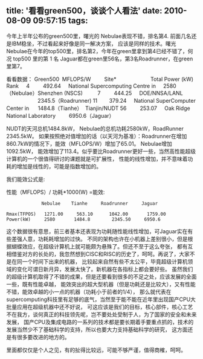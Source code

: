 title: '看看green500，谈谈个人看法'
date: 2010-08-09 09:57:15
tags: 
---


今年上半年公布的green500里，曙光的 Nebulae表现不错，排名第4. 前面几名还是IBM稳坐，不过看起来好像是同一解决方案，
应该是同样的技术。曙光 Nebulae在今年的top500里，排名第2，今年在green里拿到第4已经不错了，何况 top500 里的第 1 名
Jaguar都在green里56名，第3名Roadrunner，在green里第7。

看看数据：
		Green500  MFLOPS/W         Site*                       Total Power (kW) 
Rank     4         492.64     National Supercomputing Centre in     2580（Nebulae）Shenzhen (NSCS) 
         7         444.25     DOE/NNSA/LANL                         2345.5（Roadrunner)
         11        379.24     National SuperComputer Center in      1484.8（Tianhe）  Tianjin/NUDT
         56         253.07     Oak Ridge National Laboratory         6950.6（Jaguar）

NUDT的天河总机1484.8kW， Nebulae的总机功耗2580kW，RoadRunner 2345.5kW。
如果按照绝对值增加的话（以天河为基准）：Roadrunner在增加860.7kW的情况下，能效（MFLOPS/W）增加了65.01。
Nebulae增加1092.5kW， 能效增加了113.4。似乎要比Roadrunner更好一些，当然高性能超级计算机的一个很值得研讨的课题就是可扩展性，
性能的线性增加，并不意味着功耗的增加是线性的，可能是指数增加的。

我们能效公式是:

性能（MFLOPS）/ 功耗*1000(W) =能效:

```
       		 Nebulae    Tianhe     Roadrunner     Jaguar  

Rmax(TFPOS)	  1271.00     563.10      1042.00       1759.00    
Power(kW)     2580       1484.8        2345.50     6950.6 
```

这个数据很有意思，前三者基本还表现为功耗随性能线性增加，可Jaguar实在有些差强人意，功耗耗增加的过快。
不同的架构也许在小机器上差别很小，但是根据蝴蝶效应，在超级计算机上就可能颇为悬殊了。但还不至于这么夸张，
都有互相借鉴对方的长处的，我忽然想到CISC和RISC的历史了，呵呵。再说了，大家不是在同一个时间下出来的机器，
比较起来自然有些不太公平，毕竟超级计算机领域的变化可谓日新月异，发展太快了。新机器在各指标上都会要好些。
虽然我们的超级计算机取得了不错的成果，但是还要看到很多的不足之处，应该发展的全面一些，既有性能卓越，
能效突出的超大型机器（但是功耗还是比较大），又有性能不错，能效卓越的小一点的机器（功耗小于前者的1/4），
那么就代表在supercomputing科技里有足够的底气，当然至于能不能在近年里出现国产CPU大批量应用在超级机器中还不好说，
可这应该是我们的目标，核心部件，核心工艺不在我方，谈何真正的科技领先呢，岂不要处处受制于人，为了国家的安全和未来发展，
国产CPU及集成电路的一系列的技术都是要长期着手要重点抓的，技术的发展当然少不了基础科学的支持，所以也要大力支持基础科学的研究，
这方面还是有很多要改进的地方的。

里面都仅仅是个人之见，有的扯得比较远，可能不够严谨，值得商榷，呵呵。                                                